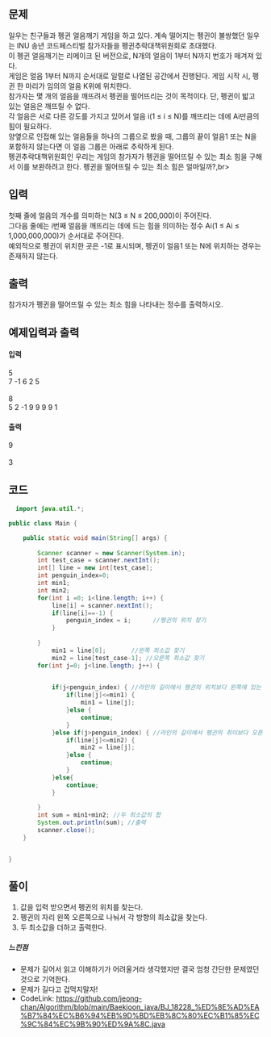 ## 문제<br>
일우는 친구들과 펭귄 얼음깨기 게임을 하고 있다. 계속 떨어지는 펭귄이 불쌍했던 일우는 INU 송년 코드페스티벌 참가자들을 펭귄추락대책위원회로 초대했다.<br>
이 펭귄 얼음깨기는 리메이크 된 버전으로, N개의 얼음이 1부터 N까지 번호가 매겨져 있다.<br>
게임은 얼음 1부터 N까지 순서대로 일렬로 나열된 공간에서 진행된다. 게임 시작 시, 펭귄 한 마리가 임의의 얼음 K위에 위치한다.<br>
참가자는 몇 개의 얼음을 깨뜨려서 펭귄을 떨어뜨리는 것이 목적이다. 단, 펭귄이 밟고 있는 얼음은 깨뜨릴 수 없다.<br>
각 얼음은 서로 다른 강도를 가지고 있어서 얼음 i(1 ≤ i ≤ N)를 깨뜨리는 데에 Ai만큼의 힘이 필요하다.<br>
양옆으로 인접해 있는 얼음들을 하나의 그룹으로 봤을 때, 그룹의 끝이 얼음1 또는 N을 포함하지 않는다면 이 얼음 그룹은 아래로 추락하게 된다.<br>
펭귄추락대책위원회인 우리는 게임의 참가자가 펭귄을 떨어뜨릴 수 있는 최소 힘을 구해서 이를 보완하려고 한다. 펭귄을 떨어뜨릴 수 있는 최소 힘은 얼마일까?,br>

## 입력<br>
첫째 줄에 얼음의 개수를 의미하는 N(3 ≤ N ≤ 200,000)이 주어진다.<br>
그다음 줄에는 i번째 얼음을 깨뜨리는 데에 드는 힘을 의미하는 정수 Ai(1 ≤ Ai ≤ 1,000,000,000)가 순서대로 주어진다.<br>
예외적으로 펭귄이 위치한 곳은 -1로 표시되며, 펭귄이 얼음1 또는 N에 위치하는 경우는 존재하지 않는다.<br>

## 출력<br>
참가자가 펭귄을 떨어뜨릴 수 있는 최소 힘을 나타내는 정수를 출력하시오.<br>

## 예제입력과 출력<br>
#### 입력<br>
5<br>
7 -1 6 2 5<br>
<br>
8<br>
5 2 -1 9 9 9 9 1<br>
#### 출력<br>
9<br>
<br>
3<br>
## 코드
```java
  import java.util.*;

public class Main {

	public static void main(String[] args) {
			
		Scanner scanner = new Scanner(System.in);
		int test_case = scanner.nextInt();
		int[] line = new int[test_case];
		int penguin_index=0;
		int min1;
		int min2;
		for(int i =0; i<line.length; i++) {
			line[i] = scanner.nextInt();
			if(line[i]==-1) {
				penguin_index = i;      //펭귄의 위치 찾기
			}
            
		}
            min1 = line[0];       //왼쪽 최소값 찾기
		    min2 = line[test_case-1]; //오른쪽 최소값 찾기
		for(int j=0; j<line.length; j++) {

			
			if(j<penguin_index) { //라인의 길이에서 펭귄의 위치보다 왼쪽에 있는 값중 최소값
				if(line[j]<=min1) {
					min1 = line[j];	
				}else {
					continue;
				}
			}else if(j>penguin_index) { //라인의 길이에서 펭귄의 취이보다 오른쪽에 잇는 값중 최소값
				if(line[j]<=min2) {
					min2 = line[j];
				}else {
					continue;
				}
			}else{
				continue;
			}
			
		}
		int sum = min1+min2; //두 최소값의 합
		System.out.println(sum); //출력
		scanner.close();
	}


}


  ```
  ## 풀이<br>
  1. 값을 입력 받으면서 펭귄의 위치를 찾는다.
  2. 펭귄의 자리 왼쪽 오른쪽으로 나눠서 각 방향의 최소값을 찾는다.
  3. 두 최소값을 더하고 출력한다.
  
  ##### 느낀점<br>
  - 문제가 길어서 읽고 이해하기가 어려울거라 생각했지만 결국 엄청 간단한 문제였던 것으로 기억한다.
  - 문제가 길다고 겁먹지말자!
  - CodeLink: <https://github.com/jeong-chan/Algorithm/blob/main/Baekjoon_java/BJ_18228_%ED%8E%AD%EA%B7%84%EC%B6%94%EB%9D%BD%EB%8C%80%EC%B1%85%EC%9C%84%EC%9B%90%ED%9A%8C.java>
